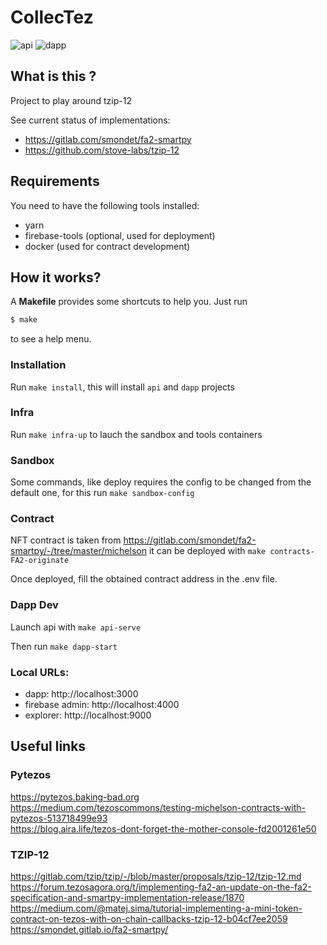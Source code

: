 # CollecTez

![api](https://github.com/catsoap/collec-tez/workflows/api/badge.svg)
![dapp](https://github.com/catsoap/collec-tez/workflows/dapp/badge.svg)

## What is this ?

Project to play around tzip-12

See current status of implementations:

- https://gitlab.com/smondet/fa2-smartpy
- https://github.com/stove-labs/tzip-12

## Requirements

You need to have the following tools installed:

- yarn
- firebase-tools (optional, used for deployment)
- docker (used for contract development)

## How it works?

A **Makefile** provides some shortcuts to help you. Just run

```bash
$ make
```

to see a help menu.

### Installation

Run `make install`, this will install `api` and `dapp` projects

### Infra

Run `make infra-up` to lauch the sandbox and tools containers

### Sandbox

Some commands, like deploy requires the config to be changed from the default one, for this run `make sandbox-config`

### Contract

NFT contract is taken from https://gitlab.com/smondet/fa2-smartpy/-/tree/master/michelson
it can be deployed with `make contracts-FA2-originate`

Once deployed, fill the obtained contract address in the .env file.

### Dapp Dev

Launch api with `make api-serve`

Then run `make dapp-start`

### Local URLs:

- dapp: http://localhost:3000
- firebase admin: http://localhost:4000
- explorer: http://localhost:9000

## Useful links

### Pytezos

https://pytezos.baking-bad.org  
https://medium.com/tezoscommons/testing-michelson-contracts-with-pytezos-513718499e93  
https://blog.aira.life/tezos-dont-forget-the-mother-console-fd2001261e50

### TZIP-12

https://gitlab.com/tzip/tzip/-/blob/master/proposals/tzip-12/tzip-12.md  
https://forum.tezosagora.org/t/implementing-fa2-an-update-on-the-fa2-specification-and-smartpy-implementation-release/1870  
https://medium.com/@matej.sima/tutorial-implementing-a-mini-token-contract-on-tezos-with-on-chain-callbacks-tzip-12-b04cf7ee2059
https://smondet.gitlab.io/fa2-smartpy/
